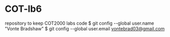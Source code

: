 # COT-lb6
 repository to keep COT2000 labs code
$ git config --global user.name "Vonte Bradshaw"
$ git config --global user.email vontebrad03@gmail.com
